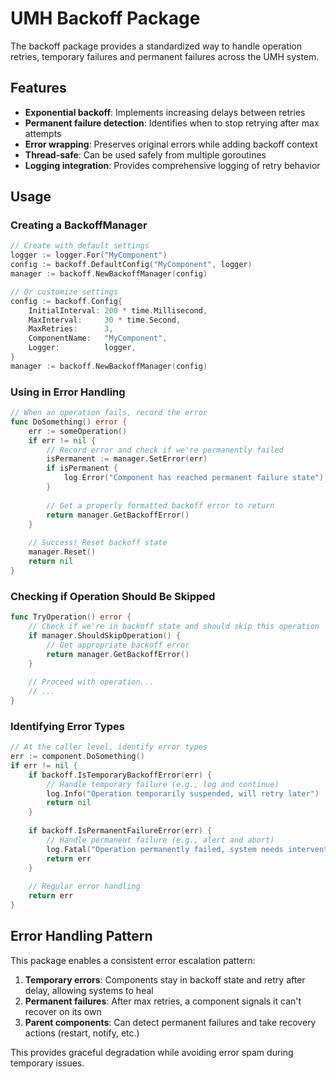 # UMH Backoff Package

The backoff package provides a standardized way to handle operation retries, temporary failures and permanent failures across the UMH system.

## Features

- **Exponential backoff**: Implements increasing delays between retries
- **Permanent failure detection**: Identifies when to stop retrying after max attempts
- **Error wrapping**: Preserves original errors while adding backoff context
- **Thread-safe**: Can be used safely from multiple goroutines
- **Logging integration**: Provides comprehensive logging of retry behavior

## Usage

### Creating a BackoffManager

```go
// Create with default settings
logger := logger.For("MyComponent")
config := backoff.DefaultConfig("MyComponent", logger)
manager := backoff.NewBackoffManager(config)

// Or customize settings
config := backoff.Config{
    InitialInterval: 200 * time.Millisecond,
    MaxInterval:     30 * time.Second,
    MaxRetries:      3,
    ComponentName:   "MyComponent",
    Logger:          logger,
}
manager := backoff.NewBackoffManager(config)
```

### Using in Error Handling

```go
// When an operation fails, record the error
func DoSomething() error {
    err := someOperation()
    if err != nil {
        // Record error and check if we're permanently failed
        isPermanent := manager.SetError(err)
        if isPermanent {
            log.Error("Component has reached permanent failure state")
        }
        
        // Get a properly formatted backoff error to return
        return manager.GetBackoffError()
    }
    
    // Success! Reset backoff state
    manager.Reset()
    return nil
}
```

### Checking if Operation Should Be Skipped

```go
func TryOperation() error {
    // Check if we're in backoff state and should skip this operation
    if manager.ShouldSkipOperation() {
        // Get appropriate backoff error
        return manager.GetBackoffError()
    }
    
    // Proceed with operation...
    // ...
}
```

### Identifying Error Types

```go
// At the caller level, identify error types
err := component.DoSomething()
if err != nil {
    if backoff.IsTemporaryBackoffError(err) {
        // Handle temporary failure (e.g., log and continue)
        log.Info("Operation temporarily suspended, will retry later")
        return nil
    }
    
    if backoff.IsPermanentFailureError(err) {
        // Handle permanent failure (e.g., alert and abort)
        log.Fatal("Operation permanently failed, system needs intervention")
        return err
    }
    
    // Regular error handling
    return err
}
```

## Error Handling Pattern

This package enables a consistent error escalation pattern:

1. **Temporary errors**: Components stay in backoff state and retry after delay, allowing systems to heal
2. **Permanent failures**: After max retries, a component signals it can't recover on its own
3. **Parent components**: Can detect permanent failures and take recovery actions (restart, notify, etc.)

This provides graceful degradation while avoiding error spam during temporary issues. 